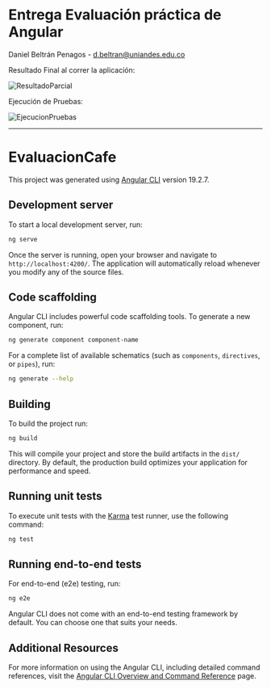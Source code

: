 # Entrega Evaluación práctica de Angular
Daniel Beltrán Penagos - d.beltran@uniandes.edu.co

Resultado Final al correr la aplicación:

![ResultadoParcial](https://github.com/user-attachments/assets/60f4f897-1e9d-4069-8ac1-6a0dcd8ed926)

Ejecución de Pruebas:

![EjecucionPruebas](https://github.com/user-attachments/assets/22b24e38-7f7a-407a-9b11-a4b42779e522)


---------------

# EvaluacionCafe

This project was generated using [Angular CLI](https://github.com/angular/angular-cli) version 19.2.7.

## Development server

To start a local development server, run:

```bash
ng serve
```

Once the server is running, open your browser and navigate to `http://localhost:4200/`. The application will automatically reload whenever you modify any of the source files.

## Code scaffolding

Angular CLI includes powerful code scaffolding tools. To generate a new component, run:

```bash
ng generate component component-name
```

For a complete list of available schematics (such as `components`, `directives`, or `pipes`), run:

```bash
ng generate --help
```

## Building

To build the project run:

```bash
ng build
```

This will compile your project and store the build artifacts in the `dist/` directory. By default, the production build optimizes your application for performance and speed.

## Running unit tests

To execute unit tests with the [Karma](https://karma-runner.github.io) test runner, use the following command:

```bash
ng test
```

## Running end-to-end tests

For end-to-end (e2e) testing, run:

```bash
ng e2e
```

Angular CLI does not come with an end-to-end testing framework by default. You can choose one that suits your needs.

## Additional Resources

For more information on using the Angular CLI, including detailed command references, visit the [Angular CLI Overview and Command Reference](https://angular.dev/tools/cli) page.

